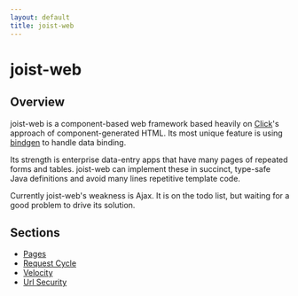 ```yaml
---
layout: default
title: joist-web
---
```


joist-web
=========

Overview
--------

joist-web is a component-based web framework based heavily on [Click](http://incubator.apache.org/click)'s approach of component-generated HTML. Its most unique feature is using [bindgen](bindgen.html) to handle data binding.

Its strength is enterprise data-entry apps that have many pages of repeated forms and tables. joist-web can implement these in succinct, type-safe Java definitions and avoid many lines repetitive template code.

Currently joist-web's weakness is Ajax. It is on the todo list, but waiting for a good problem to drive its solution.

Sections
--------

* [Pages](webPages.html)
* [Request Cycle](webRequestCycle.html)
* [Velocity](webVelocity.html)
* [Url Security](webUrlSecurity.html)


